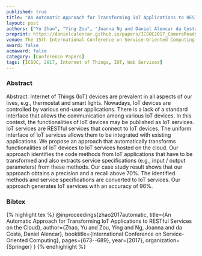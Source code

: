 ```yaml
---
published: true
title: "An Automatic Approach for Transforming IoT Applications to RESTful Services on the Cloud"
layout: post
authors: ["Yu Zhao", "Ying Zou", "Joanna Ng and Daniel Alencar da Costa"]
preprint: https://danielcalencar.github.io/papers/ICSOC2017_CameraReady.pdf 
venue: The 15th International Conference on Service-Oriented Computing 
award: false
acmaward: false
category: [Conference Papers]
tags: [ICSOC, 2017, Internet of Things, IOT, Web Services]
---   
```


### Abstract 

Abstract. Internet of Things (IoT) devices are prevalent in all aspects
of our lives, e.g., thermostat and smart lights. Nowadays, IoT devices
are controlled by various end-user applications. There is a lack of a standard
interface that allows the communication among various IoT devices.
In this context, the functionalities of IoT devices may be published as
IoT services. IoT services are RESTful services that connect to IoT devices.
The uniform interface of IoT services allows them to be integrated
with existing applications. We propose an approach that automatically
transforms functionalities of IoT devices to IoT services hosted on the
cloud. Our approach identifies the code methods from IoT applications
that have to be transformed and also extracts service specifications (e.g.,
input / output parameters) from these methods. Our case study result
shows that our approach obtains a precision and a recall above 70%.
The identified methods and service specifications are converted to IoT
services. Our approach generates IoT services with an accuracy of 96%.

### Bibtex 

{% highlight tex %}
@inproceedings{zhao2017automatic,
  title={An Automatic Approach for Transforming IoT Applications to RESTful Services on the Cloud},
  author={Zhao, Yu and Zou, Ying and Ng, Joanna and da Costa, Daniel Alencar},
  booktitle={International Conference on Service-Oriented Computing},
  pages={673--689},
  year={2017},
  organization={Springer}
}
{% endhighlight %}


